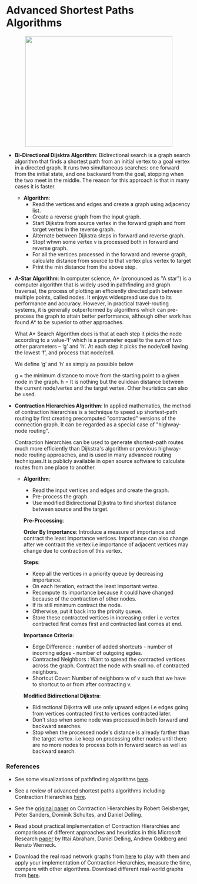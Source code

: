 # Advanced Shortest Paths Algorithms

<p align ="center">
<img src="https://karussell.files.wordpress.com/2012/06/bidijkstra.gif" width="400" height="300"/> 
</p>

* **Bi-Directional Dijsktra Algorithm**: Bidirectional search is a graph search algorithm that finds a shortest path from an initial vertex to a goal vertex in a directed graph. It runs two simultaneous searches: one forward from the initial state, and one backward from the goal, stopping when the two meet in the middle. The reason for this approach is that in many cases it is faster.

  * **Algorithm**:
    * Read the vertices and edges and create a graph using adjacency list.
    * Create a reverse graph from the input graph.
    * Start Dijkstra from source vertex in the forward graph and from target vertex in the reverse graph.
    * Alternate between Dijkstra steps in forward and reverse graph.
    * Stop! whwn some vertex v is processed both in forward and reverse graph.
    * For all the vertices processed in the forward and reverse graph, calculate distance from source to that vertex plus vertex to target
    * Print the min distance from the above step.

* **A-Star Algorithm**: In computer science, A* (pronounced as "A star") is a computer algorithm that is widely used in pathfinding and graph traversal, the process of plotting an efficiently directed path between multiple points, called nodes. It enjoys widespread use due to its performance and accuracy. However, in practical travel-routing systems, it is generally outperformed by algorithms which can pre-process the graph to attain better performance, although other work has found A* to be superior to other approaches.

  What A* Search Algorithm does is that at each step it picks the node according to a value-‘f’ which is a parameter equal to the sum of     two other parameters – ‘g’ and ‘h’. At each step it picks the node/cell having the lowest ‘f’, and process that node/cell.

  We define ‘g’ and ‘h’ as simply as possible below

  g = the minimum distance to move from the starting point to a given node in the graph.
  h = It is nothing but the eulidean distance between the current node/vertex and the target vertex. Other heuristics can also be used.
  
* **Contraction Hierarchies Algorithm**:  In applied mathematics, the method of contraction hierarchies is a technique to speed up shortest-path routing by first creating precomputed "contracted" versions of the connection graph. It can be regarded as a special case of "highway-node routing".

  Contraction hierarchies can be used to generate shortest-path routes much more efficiently than Dijkstra's algorithm or previous           highway-node routing approaches, and is used in many advanced routing techniques.It is publicly available in open source software to       calculate routes from one place to another.
  
    * **Algorithm**:
      * Read the input vertices and edges and create the graph.
      * Pre-process the graph.
      * Use modified Bidirectional Dijkstra to find shortest distance between source and the target.
      
      **Pre-Processing**:
      
        **Order By Importance**: Introduce a measure of importance and contract the least importance vertices. Importance can also               change after we contract the vertex i.e importance of adjacent vertices may change due to contraction of this vertex.
      
      **Steps**:
        * Keep all the vertices in a priority queue by decreasing importance.
        * On each iteration, extract the least important vertex.
        * Recompute its importance because it could have changed because of the contraction of other nodes.
        * If its still minimum contract the node.
        * Otherwise, put it back into the priroity queue.
        * Store these contracted vertices in increasing order i.e vertex contracted first comes first and contracted last comes at end.
        
      **Importance Criteria**:
        * Edge Difference : number of added shortcuts - number of incoming edges - number of outgoing egdes.
        * Contracted Neighbors : Want to spread the contracted vertices across the graph. Contract the node with small no. of contracted           neighbors.
        * Shortcut Cover: Number of neighbors w of v such that we have to shortcut to or from after contracting v.
        
      **Modified Bidirectional Dijkstra**:
        * Bidirectional Dijkstra will use only upward edges i.e edges going from vertices contracted first to vertices contracted later.
        * Don't stop when some node was processed in both forward and backward searches.
        * Stop when the processed node's distance is already farther than the target vertex. i.e keep on processing other nodes until             there are no more nodes to process both in forward search as well as backward search.


### References
* See some visualizations of pathfinding algorithms [here](https://www.youtube.com/watch?v=DINCL5cd_w0).

* See a review of advanced shortest paths algorithms including Contraction Hierarchies [here](https://logic.pdmi.ras.ru/midas/sites/default/files/midas-werneck.pdf).

* See the [original paper](http://algo2.iti.kit.edu/schultes/hwy/contract.pdf) on Contraction Hierarchies by Robert Geisberger, Peter Sanders, Dominik Schultes, and Daniel Delling.

* Read about practical implementation of Contraction Hierarchies and comparisons of different approaches and heuristics in this Microsoft Research [paper](https://www.microsoft.com/en-us/research/wp-content/uploads/2010/12/HL-TR.pdf) by Ittai Abraham, Daniel Delling, Andrew Goldberg and Renato Werneck.

* Download the real road network graphs from [here](http://www.diag.uniroma1.it//challenge9/download.shtml) to play with them and apply your implementation of Contraction Hierarchies, measure the time, compare with other algorithms. Download different real-world graphs from [here](http://archive.dimacs.rutgers.edu/Challenges/).
